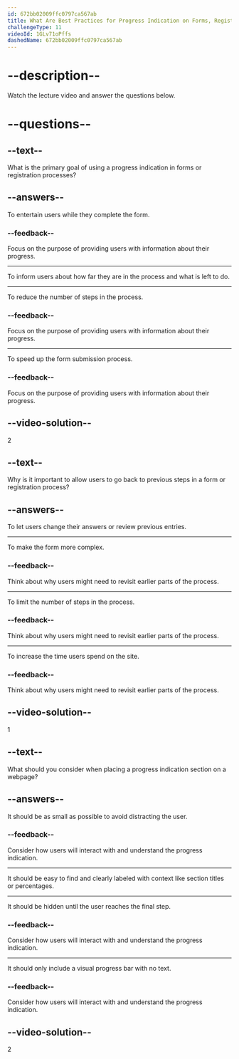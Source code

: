 ```yaml
---
id: 672bb02009ffc0797ca567ab
title: What Are Best Practices for Progress Indication on Forms, Registration, and Setup?
challengeType: 11
videoId: 1GLv71oPffs
dashedName: 672bb02009ffc0797ca567ab
---
```


# --description--

Watch the lecture video and answer the questions below.

# --questions--

## --text--

What is the primary goal of using a progress indication in forms or registration processes?

## --answers--

To entertain users while they complete the form.

### --feedback--

Focus on the purpose of providing users with information about their progress.

---

To inform users about how far they are in the process and what is left to do.

---

To reduce the number of steps in the process.

### --feedback--

Focus on the purpose of providing users with information about their progress.

---

To speed up the form submission process.

### --feedback--

Focus on the purpose of providing users with information about their progress.

## --video-solution--

2

## --text--

Why is it important to allow users to go back to previous steps in a form or registration process?

## --answers--

To let users change their answers or review previous entries.

---

To make the form more complex.

### --feedback--

Think about why users might need to revisit earlier parts of the process.

---

To limit the number of steps in the process.

### --feedback--

Think about why users might need to revisit earlier parts of the process.

---

To increase the time users spend on the site.

### --feedback--

Think about why users might need to revisit earlier parts of the process.

## --video-solution--

1

## --text--

What should you consider when placing a progress indication section on a webpage?

## --answers--

It should be as small as possible to avoid distracting the user.

### --feedback--

Consider how users will interact with and understand the progress indication.

---

It should be easy to find and clearly labeled with context like section titles or percentages.

---

It should be hidden until the user reaches the final step.

### --feedback--

Consider how users will interact with and understand the progress indication.

---

It should only include a visual progress bar with no text.

### --feedback--

Consider how users will interact with and understand the progress indication.

## --video-solution--

2
